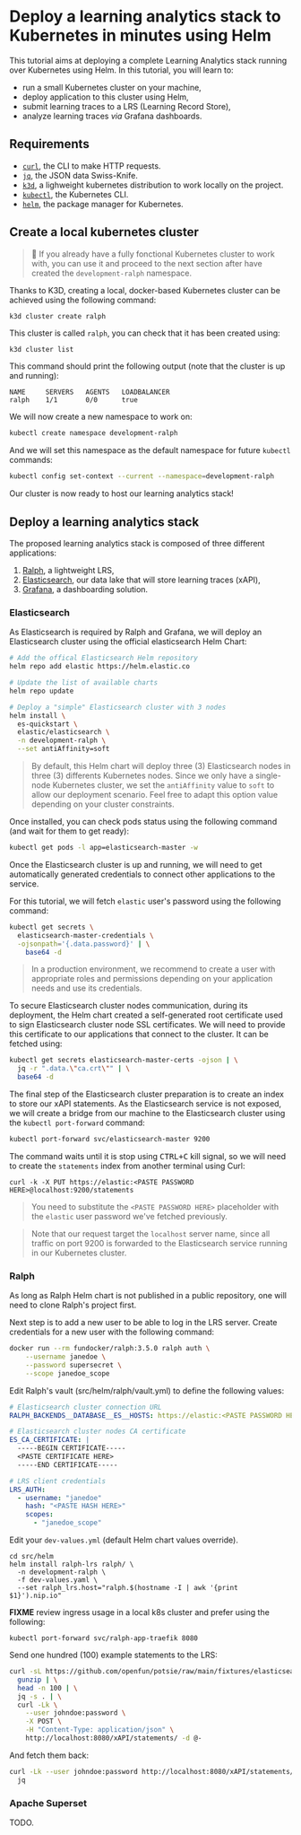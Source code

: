 # Deploy a learning analytics stack to Kubernetes in minutes using Helm

This tutorial aims at deploying a complete Learning Analytics stack running over
Kubernetes using Helm. In this tutorial, you will learn to:

- run a small Kubernetes cluster on your machine,
- deploy application to this cluster using Helm,
- submit learning traces to a LRS (Learning Record Store),
- analyze learning traces _via_ Grafana dashboards.

## Requirements

- [`curl`](https://curl.se/), the CLI to make HTTP requests.
- [`jq`](https://stedolan.github.io/jq/), the JSON data Swiss-Knife.
- [`k3d`](https://k3d.io), a lighweight kubernetes distribution to work locally on the project.
- [`kubectl`](https://kubernetes.io/docs/tasks/tools/#kubectl), the Kubernetes CLI.
- [`helm`](https://helm.sh/), the package manager for Kubernetes.

## Create a local kubernetes cluster

> 🤚 If you already have a fully fonctional Kubernetes cluster to work with,
> you can use it and proceed to the next section after have created the
> `development-ralph` namespace.

Thanks to K3D, creating a local, docker-based Kubernetes cluster can be
achieved using the following command:

```sh
k3d cluster create ralph
```

This cluster is called `ralph`, you can check that it has been created using:

```
k3d cluster list
```

This command should print the following output (note that the cluster is up and
running):

```
NAME     SERVERS   AGENTS   LOADBALANCER
ralph    1/1       0/0      true
```

We will now create a new namespace to work on:

```sh
kubectl create namespace development-ralph
```

And we will set this namespace as the default namespace for future `kubectl`
commands:

```sh
kubectl config set-context --current --namespace=development-ralph
```

Our cluster is now ready to host our learning analytics stack!

## Deploy a learning analytics stack

The proposed learning analytics stack is composed of three different
applications:

1. [Ralph](https://github.com/openfun/ralph), a lightweight LRS,
2. [Elasticsearch](https://www.elastic.co/elasticsearch/), our data lake that will store learning traces (xAPI),
3. [Grafana](https://grafana.com/grafana/), a dashboarding solution.

### Elasticsearch

As Elasticsearch is required by Ralph and Grafana, we will deploy an
Elasticsearch cluster using the official elasticsearch Helm Chart:

```sh
# Add the offical Elasticsearch Helm repository
helm repo add elastic https://helm.elastic.co

# Update the list of available charts
helm repo update

# Deploy a "simple" Elasticsearch cluster with 3 nodes
helm install \
  es-quickstart \
  elastic/elasticsearch \
  -n development-ralph \
  --set antiAffinity=soft
```

> By default, this Helm chart will deploy three (3) Elasticsearch nodes in
> three (3) differents Kubernetes nodes. Since we only have a single-node
> Kubernetes cluster, we set the `antiAffinity` value to `soft` to allow our
> deployment scenario. Feel free to adapt this option value depending on your
> cluster constraints.

Once installed, you can check pods status using the following command (and wait
for them to get ready):

```sh
kubectl get pods -l app=elasticsearch-master -w
```

Once the Elasticsearch cluster is up and running, we will need to get
automatically generated credentials to connect other applications to the
service.

For this tutorial, we will fetch `elastic` user's password using the following
command:

```sh
kubectl get secrets \
  elasticsearch-master-credentials \
  -ojsonpath='{.data.password}' | \
    base64 -d
```

> In a production environment, we recommend to create a user with appropriate
> roles and permissions depending on your application needs and use its
> credentials.

To secure Elasticsearch cluster nodes communication, during its deployment, the
Helm chart created a self-generated root certificate used to sign Elasticsearch
cluster node SSL certificates. We will need to provide this certificate to our
applications that connect to the cluster. It can be fetched using:

```sh
kubectl get secrets elasticsearch-master-certs -ojson | \
  jq -r ".data.\"ca.crt\"" | \
  base64 -d
```

The final step of the Elasticsearch cluster preparation is to create an index
to store our xAPI statements. As the Elasticsearch service is not exposed, we
will create a bridge from our machine to the Elasticsearch cluster using the
`kubectl port-forward` command:

```sh
kubectl port-forward svc/elasticsearch-master 9200
```

The command waits until it is stop using <kbd>CTRL+C</kbd> kill signal, so we
will need to create the `statements` index from another terminal using Curl:

```
curl -k -X PUT https://elastic:<PASTE PASSWORD HERE>@localhost:9200/statements
```

> You need to substitute the `<PASTE PASSWORD HERE>` placeholder with the
> `elastic` user password we've fetched previously.

> Note that our request target the `localhost` server name, since all traffic
> on port 9200 is forwarded to the Elasticsearch service running in our
> Kubernetes cluster.

### Ralph

As long as Ralph Helm chart is not published in a public repository,
one will need to clone Ralph's project first.

Next step is to add a new user to be able to log in the LRS server. 
Create credentials for a new user with the following command:

```sh
docker run --rm fundocker/ralph:3.5.0 ralph auth \
    --username janedoe \
    --password supersecret \
    --scope janedoe_scope
```

Edit Ralph's vault (src/helm/ralph/vault.yml) to define the following values:

```yaml
# Elasticsearch cluster connection URL
RALPH_BACKENDS__DATABASE__ES__HOSTS: https://elastic:<PASTE PASSWORD HERE>@elasticsearch-master:9200

# Elasticsearch cluster nodes CA certificate
ES_CA_CERTIFICATE: |
  -----BEGIN CERTIFICATE-----
  <PASTE CERTIFICATE HERE>
  -----END CERTIFICATE-----

# LRS client credentials
LRS_AUTH:
  - username: "janedoe"
    hash: "<PASTE HASH HERE>"
    scopes:
      - "janedoe_scope"
```

Edit your `dev-values.yml` (default Helm chart values override).

```
cd src/helm
helm install ralph-lrs ralph/ \
  -n development-ralph \
  -f dev-values.yaml \
  --set ralph_lrs.host="ralph.$(hostname -I | awk '{print $1}').nip.io"
```

**FIXME** review ingress usage in a local k8s cluster and prefer using the following:

```
kubectl port-forward svc/ralph-app-traefik 8080
```

Send one hundred (100) example statements to the LRS:

```sh
curl -sL https://github.com/openfun/potsie/raw/main/fixtures/elasticsearch/lrs.json.gz | \
  gunzip | \
  head -n 100 | \
  jq -s . | \
  curl -Lk \
    --user johndoe:password \
    -X POST \
    -H "Content-Type: application/json" \
    http://localhost:8080/xAPI/statements/ -d @-
```

And fetch them back:

```sh
curl -Lk --user johndoe:password http://localhost:8080/xAPI/statements/ | \
  jq
```

### Apache Superset

TODO.
